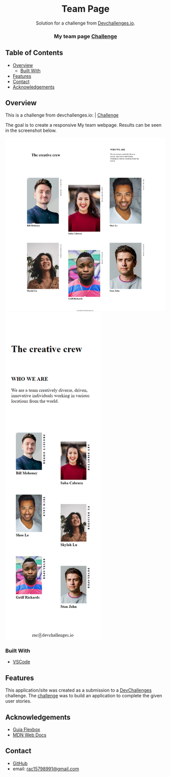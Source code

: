 <h1 align="center">Team Page</h1>

<div align="center">
   Solution for a challenge from  <a href="http://devchallenges.io" target="_blank">Devchallenges.io</a>.
</div>

<div align="center">
  <h3>
    <span> My team page </span>
    <a href="https://devchallenges.io/challenges/hhmesazsqgKXrTkYkt0U">
      Challenge
    </a>
  </h3>
</div>

## Table of Contents

- [Overview](#overview)
  - [Built With](#built-with)
- [Features](#features)
- [Contact](#contact)
- [Acknowledgements](#acknowledgements)

## Overview
This is a challenge from devchallenges.io:
    <span> | </span>
     <a href="https://devchallenges.io/challenges/hhmesazsqgKXrTkYkt0U">
      Challenge
    </a>

The goal is to create a responsive My team webpage.
Results can be seen in the screenshot below.

![screenshot](https://github.com/rac15798991/my_team_page/blob/2b4e6b36b3692c57a5009e7f09e274abc2382d96/screenshot-1.png)
![screenshot](https://github.com/rac15798991/my_team_page/blob/2b4e6b36b3692c57a5009e7f09e274abc2382d96/screenshot-mobile.png)

### Built With

- [VSCode](https://code.visualstudio.com)

## Features

This application/site was created as a submission to a [DevChallenges](https://devchallenges.io/challenges) challenge. The [challenge](https://devchallenges.io/challenges/hhmesazsqgKXrTkYkt0U) was to build an application to complete the given user stories.

## Acknowledgements

- [Guia Flexbox](https://origamid.com/projetos/flexbox-guia-completo/)
- [MDN Web Docs](https://developer.mozilla.org/pt-BR/docs/Web/Guide/CSS/CSS_Media_queries#características_de_mídia)


## Contact

- [GitHub](https://github.com/rac15798991/)
- email: rac15798991@gmail.com
